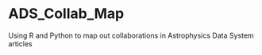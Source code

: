 ADS_Collab_Map
==============

Using R and Python to map out collaborations in Astrophysics Data System articles
